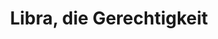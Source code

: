 ---
layout: home
title: Libra, die Gerechtigkeit
equipment_subtype: Rüstungen
prerequisites:
  - [ 16, Str ]
armor: 2
abilities:

---